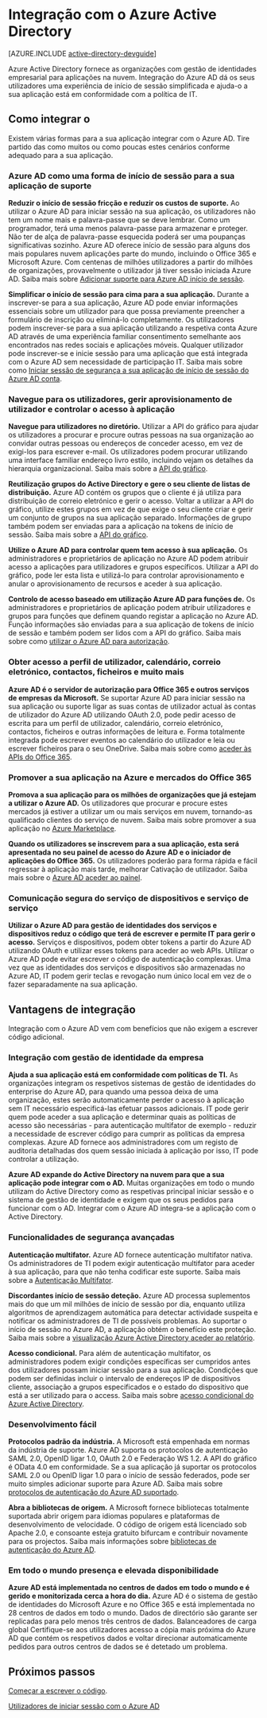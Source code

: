 <properties
   pageTitle="Como integrar com o Azure Active Directory | Microsoft Azure"
   description="Um guia para benefícios da e recursos para integração com o Azure Active Directory."
   services="active-directory"
   documentationCenter="dev-center-name"
   authors="bryanla"
   manager="mbaldwin"
   editor=""/>

<tags
   ms.service="active-directory"
   ms.devlang="na"
   ms.topic="article"
   ms.tgt_pltfrm="na"
   ms.workload="identity"
   ms.date="09/16/2016"
   ms.author="mbaldwin"/>

# <a name="integrating-with-azure-active-directory"></a>Integração com o Azure Active Directory

[AZURE.INCLUDE [active-directory-devguide](../../../includes/active-directory-devguide.md)]

Azure Active Directory fornece as organizações com gestão de identidades empresarial para aplicações na nuvem.  Integração do Azure AD dá os seus utilizadores uma experiência de início de sessão simplificada e ajuda-o a sua aplicação está em conformidade com a política de IT.

## <a name="how-to-integrate"></a>Como integrar o

Existem várias formas para a sua aplicação integrar com o Azure AD.  Tire partido das como muitos ou como poucas estes cenários conforme adequado para a sua aplicação.

### <a name="support-azure-ad-as-a-way-to-sign-in-to-your-application"></a>Azure AD como uma forma de início de sessão para a sua aplicação de suporte

**Reduzir o início de sessão fricção e reduzir os custos de suporte.** Ao utilizar o Azure AD para iniciar sessão na sua aplicação, os utilizadores não tem um nome mais e palavra-passe que se deve lembrar.  Como um programador, terá uma menos palavra-passe para armazenar e proteger.  Não ter de alça de palavra-passe esquecida poderá ser uma poupanças significativas sozinho.  Azure AD oferece início de sessão para alguns dos mais populares nuvem aplicações parte do mundo, incluindo o Office 365 e Microsoft Azure.  Com centenas de milhões utilizadores a partir do milhões de organizações, provavelmente o utilizador já tiver sessão iniciada Azure AD.  Saiba mais sobre [Adicionar suporte para Azure AD início de sessão](../active-directory-authentication-scenarios.md).

**Simplificar o início de sessão para cima para a sua aplicação.**  Durante a inscrever-se para a sua aplicação, Azure AD pode enviar informações essenciais sobre um utilizador para que possa previamente preencher a formulário de inscrição ou eliminá-lo completamente.  Os utilizadores podem inscrever-se para a sua aplicação utilizando a respetiva conta Azure AD através de uma experiência familiar consentimento semelhante aos encontrados nas redes sociais e aplicações móveis.  Qualquer utilizador pode inscrever-se e inicie sessão para uma aplicação que está integrada com o Azure AD sem necessidade de participação IT.  Saiba mais sobre como [Iniciar sessão de segurança a sua aplicação de início de sessão do Azure AD conta](../../app-service-mobile/app-service-mobile-how-to-configure-active-directory-authentication.md).

### <a name="browse-for-users-manage-user-provisioning-and-control-access-to-your-application"></a>Navegue para os utilizadores, gerir aprovisionamento de utilizador e controlar o acesso à aplicação

**Navegue para utilizadores no diretório.**  Utilizar a API do gráfico para ajudar os utilizadores a procurar e procure outras pessoas na sua organização ao convidar outras pessoas ou endereços de conceder acesso, em vez de exigi-los para escrever e-mail.  Os utilizadores podem procurar utilizando uma interface familiar endereço livro estilo, incluindo vejam os detalhes da hierarquia organizacional.  Saiba mais sobre a [API do gráfico](../active-directory-graph-api.md).

**Reutilização grupos do Active Directory e gere o seu cliente de listas de distribuição.**  Azure AD contém os grupos que o cliente é já utiliza para distribuição de correio eletrónico e gerir o acesso.  Voltar a utilizar a API do gráfico, utilize estes grupos em vez de que exige o seu cliente criar e gerir um conjunto de grupos na sua aplicação separado.  Informações de grupo também podem ser enviadas para a aplicação na tokens de início de sessão.  Saiba mais sobre a [API do gráfico](../active-directory-graph-api.md).

**Utilize o Azure AD para controlar quem tem acesso à sua aplicação.**  Os administradores e proprietários de aplicação no Azure AD podem atribuir acesso a aplicações para utilizadores e grupos específicos.  Utilizar a API do gráfico, pode ler esta lista e utilizá-lo para controlar aprovisionamento e anular o aprovisionamento de recursos e aceder à sua aplicação.

**Controlo de acesso baseado em utilização Azure AD para funções de.**  Os administradores e proprietários de aplicação podem atribuir utilizadores e grupos para funções que definem quando registar a aplicação no Azure AD.  Função informações são enviadas para a sua aplicação de tokens de início de sessão e também podem ser lidos com a API do gráfico.  Saiba mais sobre como [utilizar o Azure AD para autorização](http://blogs.technet.com/b/ad/archive/2014/12/18/azure-active-directory-now-with-group-claims-and-application-roles.aspx).

### <a name="get-access-to-users-profile-calendar-email-contacts-files-and-more"></a>Obter acesso a perfil de utilizador, calendário, correio eletrónico, contactos, ficheiros e muito mais

**Azure AD é o servidor de autorização para Office 365 e outros serviços de empresas da Microsoft.**  Se suportar Azure AD para iniciar sessão na sua aplicação ou suporte ligar as suas contas de utilizador actual às contas de utilizador do Azure AD utilizando OAuth 2.0, pode pedir acesso de escrita para um perfil de utilizador, calendário, correio eletrónico, contactos, ficheiros e outras informações de leitura e.  Forma totalmente integrada pode escrever eventos ao calendário do utilizador e leia ou escrever ficheiros para o seu OneDrive.  Saiba mais sobre como [aceder às APIs do Office 365](https://msdn.microsoft.com/office/office365/howto/platform-development-overview).

### <a name="promote-your-application-in-the-azure-and-office-365-marketplaces"></a>Promover a sua aplicação na Azure e mercados do Office 365

**Promova a sua aplicação para os milhões de organizações que já estejam a utilizar o Azure AD.**  Os utilizadores que procurar e procure estes mercados já estiver a utilizar um ou mais serviços em nuvem, tornando-as qualificado clientes do serviço de nuvem.  Saiba mais sobre promover a sua aplicação no [Azure Marketplace](https://azure.microsoft.com/marketplace/partner-program/).

**Quando os utilizadores se inscrevem para a sua aplicação, esta será apresentada no seu painel de acesso do Azure AD e o iniciador de aplicações do Office 365.**  Os utilizadores poderão para forma rápida e fácil regressar à aplicação mais tarde, melhorar Cativação de utilizador.  Saiba mais sobre o [Azure AD aceder ao painel](../active-directory-saas-access-panel-introduction.md).

### <a name="secure-device-to-service-and-service-to-service-communication"></a>Comunicação segura do serviço de dispositivos e serviço de serviço

**Utilizar o Azure AD para gestão de identidades dos serviços e dispositivos reduz o código que terá de escrever e permite IT para gerir o acesso.**  Serviços e dispositivos, podem obter tokens a partir do Azure AD utilizando OAuth e utilizar esses tokens para aceder ao web APIs.  Utilizar o Azure AD pode evitar escrever o código de autenticação complexas.  Uma vez que as identidades dos serviços e dispositivos são armazenadas no Azure AD, IT podem gerir teclas e revogação num único local em vez de o fazer separadamente na sua aplicação.

## <a name="benefits-of-integration"></a>Vantagens de integração

Integração com o Azure AD vem com benefícios que não exigem a escrever código adicional.

### <a name="integration-with-enterprise-identity-management"></a>Integração com gestão de identidade da empresa

**Ajuda a sua aplicação está em conformidade com políticas de TI.**  As organizações integram os respetivos sistemas de gestão de identidades do enterprise do Azure AD, para quando uma pessoa deixa de uma organização, estes serão automaticamente perder o acesso à aplicação sem IT necessário especificá-las efetuar passos adicionais.  IT pode gerir quem pode aceder a sua aplicação e determinar quais as políticas de acesso são necessárias - para autenticação multifator de exemplo - reduzir a necessidade de escrever código para cumprir as políticas da empresa complexas.  Azure AD fornece aos administradores com um registo de auditoria detalhadas dos quem sessão iniciada à aplicação por isso, IT pode controlar a utilização.

**Azure AD expande do Active Directory na nuvem para que a sua aplicação pode integrar com o AD.**  Muitas organizações em todo o mundo utilizam do Active Directory como as respetivas principal iniciar sessão e o sistema de gestão de identidade e exigem que os seus pedidos para funcionar com o AD.  Integrar com o Azure AD integra-se a aplicação com o Active Directory.

### <a name="advanced-security-features"></a>Funcionalidades de segurança avançadas

**Autenticação multifator.**  Azure AD fornece autenticação multifator nativa.  Os administradores de TI podem exigir autenticação multifator para aceder à sua aplicação, para que não tenha codificar este suporte.  Saiba mais sobre a [Autenticação Multifator](https://azure.microsoft.com/documentation/services/multi-factor-authentication/).

**Discordantes início de sessão deteção.**  Azure AD processa suplementos mais do que um mil milhões de início de sessão por dia, enquanto utiliza algoritmos de aprendizagem automática para detectar actividade suspeita e notificar os administradores de TI de possíveis problemas.  Ao suportar o início de sessão no Azure AD, a aplicação obtém o benefício este proteção. Saiba mais sobre a [visualização Azure Active Directory aceder ao relatório](../active-directory-view-access-usage-reports.md).

**Acesso condicional.**  Para além de autenticação multifator, os administradores podem exigir condições específicas ser cumpridos antes dos utilizadores possam iniciar sessão para a sua aplicação.  Condições que podem ser definidas incluir o intervalo de endereços IP de dispositivos cliente, associação a grupos especificados e o estado do dispositivo que está a ser utilizado para o access.  Saiba mais sobre [acesso condicional do Azure Active Directory](../active-directory-conditional-access.md).

### <a name="easy-development"></a>Desenvolvimento fácil

**Protocolos padrão da indústria.**  A Microsoft está empenhada em normas da indústria de suporte.  Azure AD suporta os protocolos de autenticação SAML 2.0, OpenID ligar 1.0, OAuth 2.0 e Federação WS 1.2.  A API do gráfico é OData 4.0 em conformidade.  Se a sua aplicação já suportar os protocolos SAML 2.0 ou OpenID ligar 1.0 para o início de sessão federados, pode ser muito simples adicionar suporte para Azure AD.  Saiba mais sobre [protocolos de autenticação do Azure AD suportado](../active-directory-authentication-protocols.md).

**Abra a bibliotecas de origem.**  A Microsoft fornece bibliotecas totalmente suportada abrir origem para idiomas populares e plataformas de desenvolvimento de velocidade.  O código de origem está licenciado sob Apache 2.0, e consoante esteja gratuito bifurcam e contribuir novamente para os projectos.  Saiba mais informações sobre [bibliotecas de autenticação do Azure AD](../active-directory-authentication-libraries.md).

### <a name="worldwide-presence-and-high-availability"></a>Em todo o mundo presença e elevada disponibilidade

**Azure AD está implementada no centros de dados em todo o mundo e é gerido e monitorizada cerca a hora do dia.**  Azure AD é o sistema de gestão de identidades do Microsoft Azure e no Office 365 e está implementada no 28 centros de dados em todo o mundo.  Dados de directório são garante ser replicadas para pelo menos três centros de dados.  Balanceadores de carga global Certifique-se aos utilizadores acesso a cópia mais próxima do Azure AD que contém os respetivos dados e voltar direcionar automaticamente pedidos para outros centros de dados se é detetado um problema.

## <a name="next-steps"></a>Próximos passos

[Começar a escrever o código](../active-directory-developers-guide.md#getting-started).

[Utilizadores de iniciar sessão com o Azure AD](../active-directory-authentication-scenarios.md)
